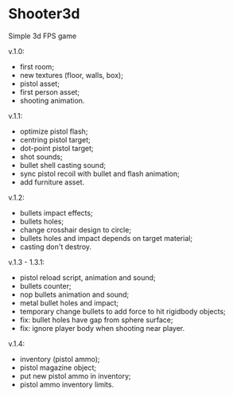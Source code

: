 # Shooter3d
Simple 3d FPS game

v.1.0:
- first room;
- new textures (floor, walls, box);
- pistol asset;
- first person asset;
- shooting animation.

v.1.1:
- optimize pistol flash;
- centring pistol target;
- dot-point pistol target;
- shot sounds;
- bullet shell casting sound;
- sync pistol recoil with bullet and flash animation;
- add furniture asset.

v.1.2:
- bullets impact effects;
- bullets holes;
- change crosshair design to circle;
- bullets holes and impact depends on target material;
- casting don't destroy.

v.1.3 - 1.3.1:
- pistol reload script, animation and sound;
- bullets counter;
- nop bullets animation and sound;
- metal bullet holes and impact;
- temporary change bullets to add force to hit rigidbody objects;
- fix: bullet holes have gap from sphere surface;
- fix: ignore player body when shooting near player.

v.1.4:
- inventory (pistol ammo);
- pistol magazine object;
- put new pistol ammo in inventory;
- pistol ammo inventory limits.
